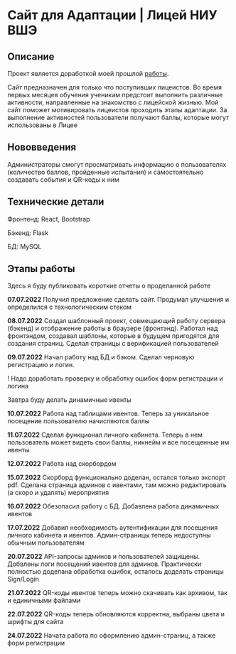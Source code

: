 # Сайт для Адаптации | Лицей НИУ ВШЭ

## Описание

Проект является доработкой моей прошлой [работы](https://github.com/KorolKrinzha/SELFLYC).

Сайт предназначен для только что поступивших лицеистов. Во время первых месяцев обучения ученикам предстоит выполнить различные активности, направленные на знакомство с лицейской жизнью. Мой сайт поможет мотивировать лицеистов проходить этапы адаптации. За выполнение активностей пользователи получают баллы, которые могут использованы в Лицее

## Нововведения

Администраторы смогут просматривать информацию о пользователях (количество баллов, пройденные испытания) и самостоятельно создавать события и QR-коды к ним

## Технические детали

Фронтенд: React, Bootstrap

Бэкенд: Flask

БД: MySQL

## Этапы работы

Здесь я буду публиковать короткие отчеты о проделанной работе

**07.07.2022** Получил предложение сделать сайт. Продумал улучшения и определился с технологическим стеком

**08.07.2022** Создал шаблонный проект, совмещающий работу сервера (бэкенд) и отображение работы в браузере (фронтэнд). Работал над фронтэндом, создавал шаблоны, которые в будущем пригодятся для создания страниц. Сделал страницы с верификацией пользователей

**09.07.2022** Начал работу над БД и бэком. Сделал черновую регистрацию и логин.

! Надо доработать проверку и обработку ошибок форм регистрации и логина

Завтра буду делать динамичные ивенты

**10.07.2022** Работа над таблицами ивентов. Теперь за уникальное посещение пользователю начисляются баллы

**11.07.2022** Сделал функционал личного кабинета. Теперь в нем пользователь может видеть свои баллы, никнейм и все посещенные им ивенты

**12.07.2022** Работа над скорбордом

**15.07.2022** Скорборд функционально доделан, остался только экспорт pdf. Сделана страница админов с ивентами, там можно редактировать (а скоро и удалять) мероприятия

**16.07.2022** Обезопасил работу с БД. Добавлена работа динамичных ивентов

**17.07.2022** Добавил необходимость аутентификации для посещения личного кабинета и ивентов. Админ-страницы теперь недоступны обычным пользователям

**20.07.2022** API-запросы админов и пользователей защищены. Добвлены логи посещений ивентов для админов. Практически полностью доделана обработка ошибок, осталось доделать страницы Sign/Login

**21.07.2022** QR-коды ивентов теперь можно скачивать как архивом, так и единичными файлами

**22.07.2022** QR-коды теперь обновляются корректна, выбраны цвета и шрифты для сайта

**24.07.2022** Начата работа по оформлению админ-страниц, а также форм регистрации
